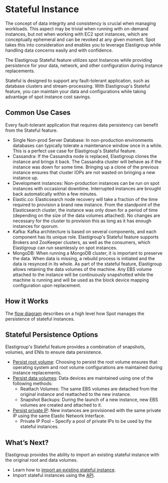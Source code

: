 # Stateful Instance

The concept of data integrity and consistency is crucial when managing workloads. This aspect may be trivial when running with on-demand instances, but not when working with EC2 spot instances, which are conceptually ephemeral and can be revoked at any given moment. Spot takes this into consideration and enables you to leverage Elastigroup while handling data concerns easily and with confidence.

The Elastigroup Stateful feature utilizes spot Instances while providing persistence for your data, network, and other configuration during instance replacements.

Stateful is designed to support any fault-tolerant application, such as database clusters and stream-processing. With Elastigroup's Stateful feature, you can maintain your data and configurations while taking advantage of spot instance cost savings.

## Common Use Cases

Every fault-tolerant application that requires data persistency can benefit from the Stateful feature.

- Single Non-prod Server Database: In non-production environments databases can typically tolerate a maintenance window once in a while. This is a perfect use case for Elastigroup's Stateful feature.
- Cassandra: If the Cassandra node is replaced, Elastigroup clones the instance and brings it back. The Cassandra cluster will behave as if the instance was down for some time. Bringing up a clone of the previous instance ensures that cluster IOPs are not wasted on bringing a new instance up.
- Development instances: Non-production instances can be run on spot instances with occasional downtime. Interrupted instances are brought back automatically within a few minutes.
- Elastic.co: Elasticsearch node recovery will take a fraction of the time required to provision a brand new instance. From the standpoint of the Elasticsearch cluster, the instance was only down for a period of time (depending on the size of the data volumes attached). No changes are necessary for the cluster to provision this as long as it has enough instances for quorum.
- Kafka: Kafka architecture is based on several components, and each component has its unique role. Elastigroup's Stateful feature supports Brokers and ZooKeeper clusters, as well as the consumers, which Elastigroup can run seamlessly on spot instances.
- MongoDB: When running a MongoDB cluster, it is important to preserve the data. When data is missing, a rebuild process is initiated and the data is resynced in its whole. As part of the stateful feature, Elastigroup allows retaining the data volumes of the machine. Any EBS volume attached to the instance will be continuously snapshotted while the machine is running and will be used as the block device mapping configuration upon replacement.

## How it Works

The [flow diagram](elastigroup/features/stateful-instance/stateful-elastigroup-flow) describes on a high level how Spot manages the persistence of stateful instances.

## Stateful Persistence Options

Elastigroup's Stateful feature provides a combination of snapshots, volumes, and ENIs to ensure data persistence.

- [Persist root volume](elastigroup/features/stateful-instance/persist-root-volume): Choosing to persist the root volume ensures that operating system and root volume configurations are maintained during instance replacements.
- [Persist data volumes](elastigroup/features/stateful-instance/persist-data-volumes): Data devices are maintained using one of the following methods:
  - Reattach Volumes: The same EBS volumes are detached from the original instance and reattached to the new instance.
  - Snapshot Backups: During the launch of a new instance, new EBS volumes are created and attached to it.
- [Persist private IP](elastigroup/features/stateful-instance/persist-network): New instances are provisioned with the same private IP using the same Elastic Network Interface.
  - Private IP Pool – Specify a pool of private IPs to be used by the stateful instances.

## What’s Next?

Elastigroup provides the ability to import an existing stateful instance with the original root and data volumes.

- Learn how to [import an existing stateful instance](elastigroup/features/stateful-instance/import-a-stateful-instance).
- Import stateful instances using the [API](https://docs.spot.io/api/#operation/importStatefulInstance).
